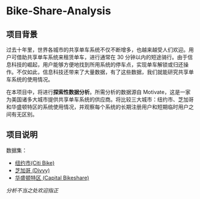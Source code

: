# Bike-Share-Analysis

## 项目背景
过去十年里，世界各城市的共享单车系统不仅不断增多，也越来越受人们欢迎。用户可借助共享单车系统来租赁单车，进行通常在 30 分钟以内的短途骑行。由于信息科技的崛起，用户能够方便地找到所用系统的停车点，实现单车解锁或归还操作。不仅如此，信息科技还带来了大量数据，有了这些数据，我们就能研究共享单车系统的使用情况。

在本项目中，将进行**探索性数据分析**。所需分析的数据源自 Motivate，这是一家为美国诸多大城市提供共享单车系统的供应商。将比较三大城市：纽约市、芝加哥和华盛顿特区的系统使用情况，并观察每个系统的长期注册用户和短期临时用户之间有无区别。


## 项目说明
数据集：
- [纽约市(Citi Bike)](https://www.citibikenyc.com/system-data)
- [芝加哥 (Divvy)](https://www.divvybikes.com/system-data)
- [华盛顿特区 (Capital Bikeshare)](https://www.capitalbikeshare.com/system-data)

_分析不当之处欢迎指正_
